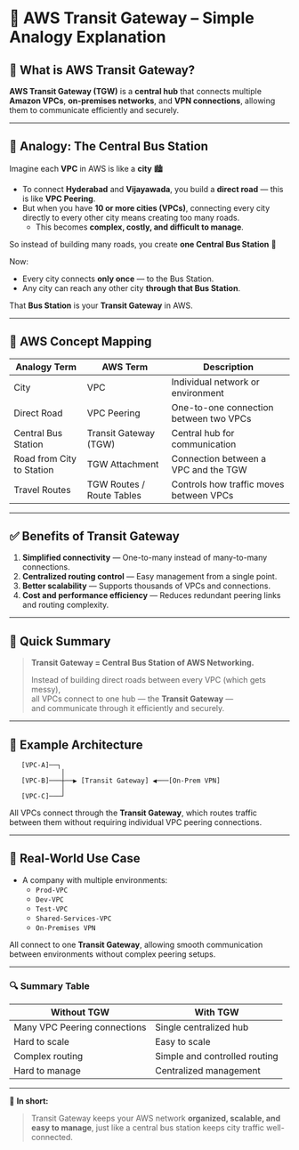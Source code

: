 # 🛜 AWS Transit Gateway – Simple Analogy Explanation

## 🧠 What is AWS Transit Gateway?

**AWS Transit Gateway (TGW)** is a **central hub** that connects multiple **Amazon VPCs**, **on-premises networks**, and **VPN connections**, allowing them to communicate efficiently and securely.

---

## 🚏 Analogy: The Central Bus Station

Imagine each **VPC** in AWS is like a **city** 🏙️  

- To connect **Hyderabad** and **Vijayawada**, you build a **direct road** — this is like **VPC Peering**.  
- But when you have **10 or more cities (VPCs)**, connecting every city directly to every other city means creating too many roads.  
  - This becomes **complex, costly, and difficult to manage**.

So instead of building many roads, you create **one Central Bus Station** 🚌  

Now:
- Every city connects **only once** — to the Bus Station.  
- Any city can reach any other city **through that Bus Station**.

That **Bus Station** is your **Transit Gateway** in AWS.

---

## 🔧 AWS Concept Mapping

| Analogy Term         | AWS Term                  | Description |
|----------------------|---------------------------|--------------|
| City                 | VPC                       | Individual network or environment |
| Direct Road          | VPC Peering               | One-to-one connection between two VPCs |
| Central Bus Station  | Transit Gateway (TGW)     | Central hub for communication |
| Road from City to Station | TGW Attachment        | Connection between a VPC and the TGW |
| Travel Routes        | TGW Routes / Route Tables | Controls how traffic moves between VPCs |

---

## ✅ Benefits of Transit Gateway

1. **Simplified connectivity** — One-to-many instead of many-to-many connections.  
2. **Centralized routing control** — Easy management from a single point.  
3. **Better scalability** — Supports thousands of VPCs and connections.  
4. **Cost and performance efficiency** — Reduces redundant peering links and routing complexity.  

---

## 💬 Quick Summary

> **Transit Gateway = Central Bus Station of AWS Networking.**  
>  
> Instead of building direct roads between every VPC (which gets messy),  
> all VPCs connect to one hub — the **Transit Gateway** —  
> and communicate through it efficiently and securely.

---

## 📘 Example Architecture

```
   [VPC-A]──┐
             │
   [VPC-B]───┼──▶ [Transit Gateway] ◀───[On-Prem VPN]
             │
   [VPC-C]───┘
```

All VPCs connect through the **Transit Gateway**, which routes traffic between them without requiring individual VPC peering connections.

---

## 🧩 Real-World Use Case

- A company with multiple environments:
  - `Prod-VPC`
  - `Dev-VPC`
  - `Test-VPC`
  - `Shared-Services-VPC`
  - `On-Premises VPN`

All connect to one **Transit Gateway**, allowing smooth communication between environments without complex peering setups.

---

### 🔍 Summary Table

| Without TGW | With TGW |
|--------------|-----------|
| Many VPC Peering connections | Single centralized hub |
| Hard to scale | Easy to scale |
| Complex routing | Simple and controlled routing |
| Hard to manage | Centralized management |

---

🧭 **In short:**  
> Transit Gateway keeps your AWS network **organized, scalable, and easy to manage**, just like a central bus station keeps city traffic well-connected.
